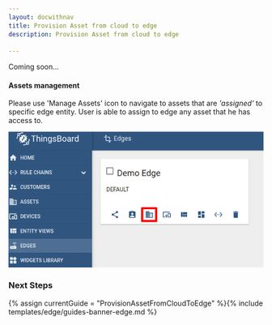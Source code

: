 ```yaml
---
layout: docwithnav
title: Provision Asset from cloud to edge
description: Provision Asset from cloud to edge

---
```


Coming soon…

#### Assets management

Please use 'Manage Assets' icon to navigate to assets that are *'assigned'* to specific edge entity.
User is able to assign to edge any asset that he has access to.

![image](/images/edge/sync/ce-manage-assets.png)

### Next Steps

{% assign currentGuide = "ProvisionAssetFromCloudToEdge" %}{% include templates/edge/guides-banner-edge.md %}
